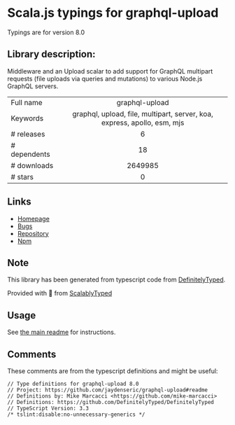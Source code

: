 
# Scala.js typings for graphql-upload

Typings are for version 8.0

## Library description:
Middleware and an Upload scalar to add support for GraphQL multipart requests (file uploads via queries and mutations) to various Node.js GraphQL servers.

|                    |                 |
| ------------------ | :-------------: |
| Full name          | graphql-upload |
| Keywords           | graphql, upload, file, multipart, server, koa, express, apollo, esm, mjs |
| # releases         | 6 |
| # dependents       | 18 |
| # downloads        | 2649985 |
| # stars            | 0 |

## Links
- [Homepage](https://github.com/jaydenseric/graphql-upload#readme)
- [Bugs](https://github.com/jaydenseric/graphql-upload/issues)
- [Repository](https://github.com/jaydenseric/graphql-upload)
- [Npm](https://www.npmjs.com/package/graphql-upload)
    


## Note
This library has been generated from typescript code from [DefinitelyTyped](https://definitelytyped.org).

Provided with :purple_heart: from [ScalablyTyped](https://github.com/oyvindberg/ScalablyTyped)

## Usage
See [the main readme](../../readme.md) for instructions.

## Comments

These comments are from the typescript definitions and might be useful:
```
// Type definitions for graphql-upload 8.0
// Project: https://github.com/jaydenseric/graphql-upload#readme
// Definitions by: Mike Marcacci <https://github.com/mike-marcacci>
// Definitions: https://github.com/DefinitelyTyped/DefinitelyTyped
// TypeScript Version: 3.3
/* tslint:disable:no-unnecessary-generics */


```

